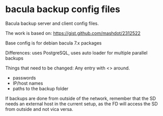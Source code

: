 # bacula backup config files

Bacula backup server and client config files.

The work is based on:
https://gist.github.com/mashdot/2312522

Base config is for debian bacula 7.x packages

Differences: uses PostgreSQL, uses auto loader for multiple parallel backups

Things that need to be changed:
Any entry with <> around.
* passwords
* IP/host names
* paths to the backup folder

If backups are done from outside of the network, remember that the SD needs an external host in the current setup, as the FD will access the SD from outside and not vica versa.
